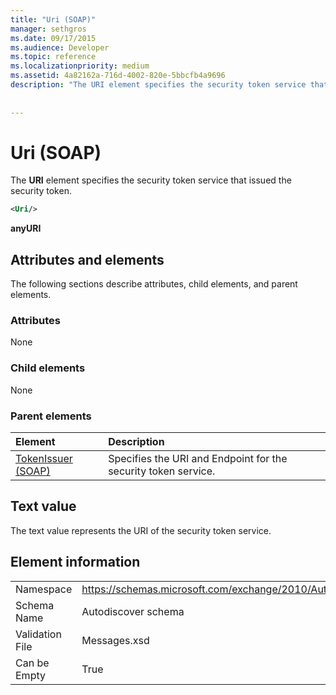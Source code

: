 ```yaml
---
title: "Uri (SOAP)"
manager: sethgros
ms.date: 09/17/2015
ms.audience: Developer
ms.topic: reference
ms.localizationpriority: medium
ms.assetid: 4a82162a-716d-4002-820e-5bbcfb4a9696
description: "The URI element specifies the security token service that issued the security token."
 
 
---
```


# Uri (SOAP)

The **URI** element specifies the security token service that issued the security token. 
  
```XML
<Uri/>
```

 **anyURI**
## Attributes and elements

The following sections describe attributes, child elements, and parent elements.
  
### Attributes

None
  
### Child elements

None
  
### Parent elements

|**Element**|**Description**|
|:-----|:-----|
|[TokenIssuer (SOAP)](tokenissuer-soap.md) <br/> |Specifies the URI and Endpoint for the security token service.  <br/> |
   
## Text value

The text value represents the URI of the security token service.
  
## Element information

|||
|:-----|:-----|
|Namespace  <br/> |https://schemas.microsoft.com/exchange/2010/Autodiscover  <br/> |
|Schema Name  <br/> |Autodiscover schema  <br/> |
|Validation File  <br/> |Messages.xsd  <br/> |
|Can be Empty  <br/> |True  <br/> |
   

